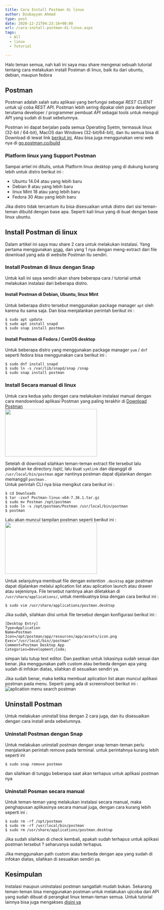 ```yaml
---
title: Cara Install Postman di linux
author: Dzubayyan Ahmad
type: post
date: 2020-12-21T04:23:16+00:00
url: /cara-install-postman-di-linux.aspx
tags:
  - All
  - linux
  - Tutorial

---
```

Halo teman semua, nah kali ini saya mau share mengenai sebuah tutorial tentang cara melakukan install Postman di linux, baik itu dari ubuntu, debian, maupun fedora

## Postman

Postman adalah salah satu aplikasi yang berfungsi sebagai _REST CLIENT_ untuk uji coba _REST API_. Postman lebih sering dipakai oleh para developer terutama developer / programmer pembuat _API_ sebagai tools untuk menguji _API_ yang sudah di buat sebelumnya.

Postman ini dapat berjalan pada semua Operating Syetm, termasuk linux (32-bit / 64-bit), MacOS dan Windows (32-bit/64-bit), dan itu semua bisa di Download di lewat link [berikut ini][1], Atau bisa juga menggunakan versi web nya di [go.postman.co/build][2]

### Platform linux yang Support Postman

Sampai artiel ini ditulis, untuk Platform linux desktop yang di dukung kurang lebih untuk distro berikut ini :

  * Ubuntu 14.04 atau yang lebih baru
  * Debian 8 atau yang lebih baru
  * linux Mint 18 atau yang lebih baru
  * Fedora 30 Atau yang lebih baru

Jika distro tidak tercantum itu bisa disesuaikan untuk distro dari sisi teman-teman dibuild dengan base apa. Seperti kali linux yang di buat dengan base linux ubuntu.

## Install Postman di linux

Dalam artikel ini saya mau share 2 cara untuk melakukan instalasi. Yang pertama menggunakan [snap][3], dan yang 1 nya dengan meng-extract dari file download yang ada di website Postman itu sendiri.

### Install Postman di linux dengan Snap

Untuk kali ini saya sendiri akan share beberapa cara / tutorial untuk melakukan instalasi dari beberapa distro.

#### Install Postman di Debian, Ubuntu, linux Mint

Untuk beberapa distro tersebut menggunakan package manager `apt` oleh karena itu sama saja. Dan bisa menjalankan perintah berikut ini :

    $ sudo apt update
    $ sudo apt install snapd
    $ sudo snap install postman

#### Install Postman di Fedora / CentOS desktop

Untuk beberapa distro yang menggunakan package manager `yum` / `dnf` seperti fedora bisa menggunakan cara berikut ini :

    $ sudo dnf install snapd
    $ sudo ln -s /var/lib/snapd/snap /snap
    $ sudo snap install postman

### Install Secara manual di linux

Untuk cara kedua yaitu dengan cara melakukan instalasi manual dengan cara mendownload aplikasi Postman yang paling terakhir di [Download Postman][4]  
<img loading="lazy" decoding="async" class="alignnone size-medium wp-image-520" src="https://tulisan.masdzub.com/wp-content/uploads/2020/12/3568de2e-2020-12-21_11-22-300x155.png" alt="" width="300" height="155" srcset="https://tulisan.masdzub.com/wp-content/uploads/2020/12/3568de2e-2020-12-21_11-22-300x155.png 300w, https://tulisan.masdzub.com/wp-content/uploads/2020/12/3568de2e-2020-12-21_11-22-1024x528.png 1024w, https://tulisan.masdzub.com/wp-content/uploads/2020/12/3568de2e-2020-12-21_11-22-768x396.png 768w, https://tulisan.masdzub.com/wp-content/uploads/2020/12/3568de2e-2020-12-21_11-22.png 1370w" sizes="(max-width: 300px) 100vw, 300px" /> 

Setelah di download silahkan teman-teman extract file tersebut lalu pindahkan ke directory /opt/, lalu buat `symlink` dan dipanggil di `/usr/local/bin/postman` agar nantinya postman dapat dijalankan dengan memanggil `postman` .  
Untuk perintah CLI nya bisa mengikut cara berikut ini :

    $ cd Downloads
    $ tar -zxvf Postman-linux-x64-7.36.1.tar.gz
    $ sudo mv Postman /opt/postman
    $ sudo ln -s /opt/postman/Postman /usr/local/bin/postman
    $ postman

Lalu akan muncul tampilan postman seperti berikut ini :  
<img loading="lazy" decoding="async" class="alignnone size-medium wp-image-523" src="https://tulisan.masdzub.com/wp-content/uploads/2020/12/fd7311c6-2020-12-21_11-38-300x168.png" alt="" width="300" height="168" srcset="https://tulisan.masdzub.com/wp-content/uploads/2020/12/fd7311c6-2020-12-21_11-38-300x168.png 300w, https://tulisan.masdzub.com/wp-content/uploads/2020/12/fd7311c6-2020-12-21_11-38-1024x573.png 1024w, https://tulisan.masdzub.com/wp-content/uploads/2020/12/fd7311c6-2020-12-21_11-38-768x429.png 768w, https://tulisan.masdzub.com/wp-content/uploads/2020/12/fd7311c6-2020-12-21_11-38.png 1368w" sizes="(max-width: 300px) 100vw, 300px" /> 

Untuk selanjutnya membuat file dengan extention `.desktop` agar postman dapat dijalankan melalui aplication list atau aplication launch atau drawer atau sejenisnya. File tersebut nantinya akan diletakkan di `/usr/share/applications/`, untuk membuatnya bisa dengan cara berikut ini :

    $ sudo vim /usr/share/applications/postman.desktop

Jika sudah, silahkan diisi untuk file tersebut dengan konfigurasi berikut ini :

    [Desktop Entry]
    Type=Application
    Name=Postman
    Icon=/opt/postman/app/resources/app/assets/icon.png
    Exec="/usr/local/bin//postman"
    Comment=Postman Desktop App
    Categories=Development;Code;

simpan lalu tutup text editor. Dan pastikan untuk lokasinya sudah sesuai dan benar. jika menggunakan path custom atau berbeda dengan apa yang sudah di infokan diatas, silahkan di sesuaikan sendiri ya.

Jika sudah benar, maka ketika membuat aplication list akan muncul aplikasi postman pada menu. Seperti yang ada di screenshoot berikut ini :  
<img decoding="async" src="https://s3.masdzub.com/59e3249b-2020-12-21_12-35.png" alt="aplication menu search postman" /> 

## Uninstall Postman

Untuk melakukan uninstall bisa dengan 2 cara juga, dan itu disesuaikan dengan cara install anda sebelumnya.

### Uninstall Postman dengan Snap

Untuk melakukan uninstall postman dengan snap teman-teman perlu menjalankan perintah remove pada terminal. untuk perintahnya kurang lebih seperti ini

    $ sudo snap remove postman

dan silahkan di tunggu beberapa saat akan terhapus untuk aplikasi postman nya

### Uninstall Posman secara manual

Untuk teman-teman yang melakukan instalasi secara manual, maka penghapusan aplikasinya secara manual juga, dengan cara kurang lebih seperti ini :

    $ sudo rm -rf /opt/postman 
    $ sudo rm -rf /usr/local/bin/postman
    $ sudo rm /usr/share/applications/postman.desktop

Jika sudah silahkan di check kembali, apakah sudah terhapus untuk aplikasi postman tersebut ? seharusnya sudah terhapus.

Jika menggunakan path custom atau berbeda dengan apa yang sudah di infokan diatas, silahkan di sesuaikan sendiri ya.

## Kesimpulan

Instalasi maupun uninstalasi postman sangatlah mudah bukan. Sekarang teman-teman bisa menggunakan postman untuk melakukan ujicoba dari API yang sudah dibuat di perangkat linux teman-teman semua. Untuk tutorial lainnya bisa juga mengakses [disini ya][5]

 [1]: https://www.postman.com/downloads/ "berikut ini"
 [2]: https://go.postman.co/build "go.postman.co/build"
 [3]: https://snapcraft.io/ "snap"
 [4]: https://www.postman.com/downloads/ "Download Postman"
 [5]: https://tulisan.masdzub.com